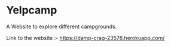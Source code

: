 # Yelpcamp
A Website to explore different campgrounds.

Link to the website :- https://damp-crag-23578.herokuapp.com/


